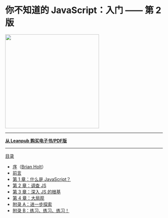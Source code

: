# 你不知道的 JavaScript：入门 —— 第 2 版

<img src="images/cover.png" width="300">

-----

**[从 Leanpub 购买电子书/PDF版](https://leanpub.com/ydkjsy-get-started)**

-----

[目录](toc.md)

* [序](foreword.md)（[Brian Holt](https://twitter.com/holtbt)）
* [前言](../preface.md)
* [第 1 章：什么是 JavaScript？](ch1.md)
* [第 2 章：调查 JS](ch2.md)
* [第 3 章：深入 JS 的根基](ch3.md)
* [第 4 章：大局观](ch4.md)
* [附录 A：进一步探索](apA.md)
* [附录 B：练习、练习、练习！](apB.md)
